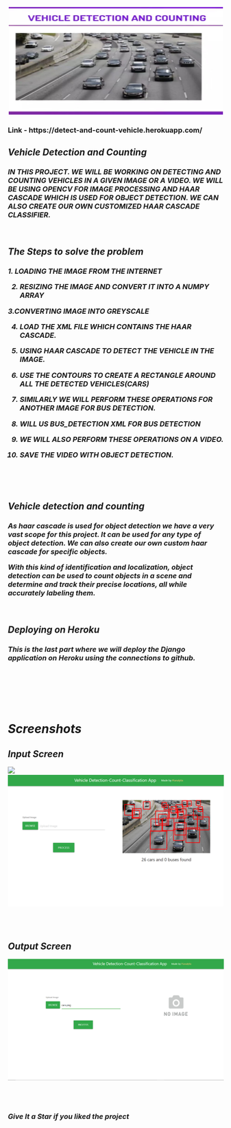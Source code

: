 <div align="center"> <img src="Screenshots/main.jpeg" width="500" height="250"> </center> </div>
<h3> Link -  https://detect-and-count-vehicle.herokuapp.com/ </h3>

 <i> <h2>Vehicle Detection and Counting</h2>

<h3><i> IN THIS PROJECT. WE WILL BE WORKING ON DETECTING AND COUNTING VEHICLES IN A GIVEN IMAGE OR A VIDEO. WE WILL BE USING OPENCV FOR IMAGE PROCESSING AND HAAR CASCADE WHICH IS USED FOR OBJECT DETECTION. WE CAN ALSO CREATE OUR OWN CUSTOMIZED HAAR CASCADE CLASSIFIER.</h2>
  

<br>
<h2>The Steps to solve the problem

<h3>
1. LOADING THE IMAGE FROM THE INTERNET <br>

2. RESIZING THE IMAGE AND CONVERT IT INTO A NUMPY ARRAY  <br>

3.CONVERTING IMAGE INTO GREYSCALE <br>

4. LOAD THE XML FILE WHICH CONTAINS THE HAAR CASCADE. <br>

5. USING HAAR CASCADE TO DETECT THE VEHICLE IN THE IMAGE. <br>

6. USE THE CONTOURS TO CREATE A RECTANGLE AROUND ALL THE DETECTED VEHICLES(CARS) <br>

7. SIMILARLY WE WILL PERFORM THESE OPERATIONS FOR ANOTHER IMAGE FOR BUS DETECTION. <br>

8. WILL US BUS_DETECTION XML FOR BUS DETECTION <br>

9. WE WILL ALSO PERFORM THESE OPERATIONS ON A VIDEO. <br>

 10. SAVE THE VIDEO WITH OBJECT DETECTION. <br> </h3>

<br> <br> <br>
  
 
<h2>Vehicle detection and counting

<h3> As haar cascade is used for object detection we have a very vast scope for this project. It can be used for any type of object detection. We can also create our own custom haar cascade for specific objects.

With this kind of identification and localization, object detection can be used to count objects in a scene and determine and track their precise locations, all while accurately labeling them. </h3>
  <br> 
  
  <h2>Deploying on Heroku

<h3> This is the last part where we will deploy the Django application on Heroku using the connections to github. </h3>
  <br> 

<br>


  <br> <br>
  
  <h1> Screenshots </h1>
  <h2> Input Screen </h2>
<img src="Screenshots/Screenshot (0).png" /> 
  <img src="Screenshots/Screenshot (1).png" /> 
  
  <br><br>
  
<h2> Output Screen </h2> 

  <img src="Screenshots/Screenshot (2).png" /> 
  
  <br><br>



### Give It a Star if you liked the project 

